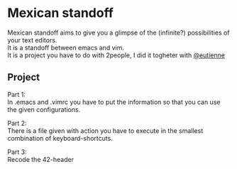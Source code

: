 # Mexican standoff

Mexican standoff aims to give you a glimpse of the (infinite?) possibilities of your text editors.
<br/>It is a standoff between emacs and vim.
<br/>It is a project you have to do with 2people, I did it togheter with [@eutienne](https://github.com/Eutienne)

## Project

Part 1:
<br/> In .emacs and .vimrc you have to put the information so that you can use the given configurations.

Part 2:
<br/> There is a file given with action you have to execute in the smallest combination of keyboard-shortcuts. 

Part 3:
<br/> Recode the 42-header
